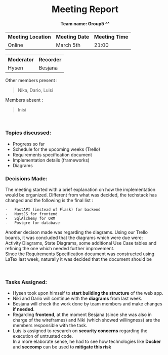 

<div align="center">
    <h1> Meeting Report </h1>
    <h4> Team name: Group5 ^^</h4> 
</div>

<div align="center">
    <table width="100%">
    <tr>
        <th>Meeting Location</th>
        <th>Meeting Date</th>
        <th>Meeting Time</th>
    </tr>
    <tr>
        <td>Online</td>
        <td>March 5th </td>
        <td>21:00</td>
    </tr>
    </table>
    <table width="100%">
    <tr>
        <th>Moderator</th>
        <th>Recorder</th>
    </tr>
    <tr>
        <td>Hysen</td>
        <td>Besjana</td>
    </tr>
    </table>
</div>

Other members present :
>Nika, Dario, Luisi

Members absent :
>Inisi

<br>

### Topics discussed:  
- Progress so far
- Schedule for the upcoming weeks (Trello)
- Requirements specification document
- Implementation details (frameworks)
- Diagrams 


### Decisions Made:
The meeting started with a brief explanation on how the implementation would be organized. Different from what was decided, the techstack has changed and the following is the final list :

    -   FastAPI (instead of Flask) for backend
    -   NuxtJS for frontend
    -   SqlAlchemy for ORM
    -   Postgre for database 

Another decison made was regarding the diagrams. Using our Trello boards, it was concluded that the diagrams which were due were:   
Activity Diagrams, State Diagrams, some additional Use Case tables and refining the one which needed further improvement.  
Since the Requirements Specification document was constructed using LaTex last week, naturally it was decided that the document should be 

<br>

### Tasks Assigned:

- Hysen took upon himself to __start building the structure__ of the web app.  
- Niki and Dario will continue with the __diagrams__ from last week.  
- Besjana will check the work done by team members and make changes __if needed__.    
- Regarding __frontend__, at the moment Besjana (since she was also in charge of the wireframes) and Niki (which showed willingness) are the members responsible with the task.
- Luis is assigned to research on __security concerns__ regarding the execution of untrusted code.  
In a more elaborate sense, he had to see how technologies like **Docker** and **seccomp** can be used to __mitigate this risk__
